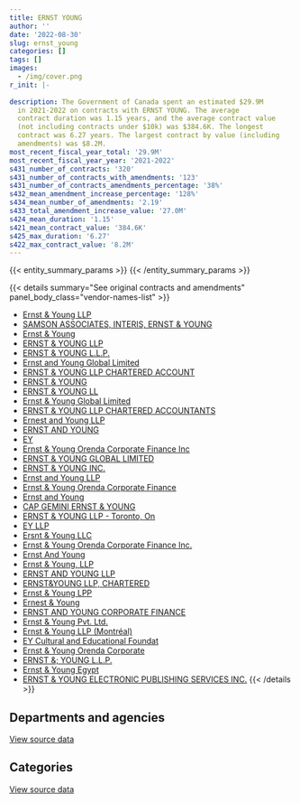 ```yaml
---
title: ERNST YOUNG
author: ''
date: '2022-08-30'
slug: ernst_young
categories: []
tags: []
images:
  - /img/cover.png
r_init: |-
  
description: The Government of Canada spent an estimated $29.9M
  in 2021-2022 on contracts with ERNST YOUNG. The average
  contract duration was 1.15 years, and the average contract value
  (not including contracts under $10k) was $384.6K. The longest
  contract was 6.27 years. The largest contract by value (including
  amendments) was $8.2M.
most_recent_fiscal_year_total: '29.9M'
most_recent_fiscal_year_year: '2021-2022'
s431_number_of_contracts: '320'
s431_number_of_contracts_with_amendments: '123'
s431_number_of_contracts_amendments_percentage: '38%'
s432_mean_amendment_increase_percentage: '128%'
s434_mean_number_of_amendments: '2.19'
s433_total_amendment_increase_value: '27.0M'
s424_mean_duration: '1.15'
s421_mean_contract_value: '384.6K'
s425_max_duration: '6.27'
s422_max_contract_value: '8.2M'
---
```


<script src="/rmarkdown-libs/htmlwidgets/htmlwidgets.js"></script>
<link href="/rmarkdown-libs/datatables-css/datatables-crosstalk.css" rel="stylesheet" />
<script src="/rmarkdown-libs/datatables-binding/datatables.js"></script>
<script src="/rmarkdown-libs/jquery/jquery-3.6.0.min.js"></script>
<link href="/rmarkdown-libs/dt-core-bootstrap/css/dataTables.bootstrap.min.css" rel="stylesheet" />
<link href="/rmarkdown-libs/dt-core-bootstrap/css/dataTables.bootstrap.extra.css" rel="stylesheet" />
<script src="/rmarkdown-libs/dt-core-bootstrap/js/jquery.dataTables.min.js"></script>
<script src="/rmarkdown-libs/dt-core-bootstrap/js/dataTables.bootstrap.min.js"></script>
<link href="/rmarkdown-libs/crosstalk/css/crosstalk.min.css" rel="stylesheet" />
<script src="/rmarkdown-libs/crosstalk/js/crosstalk.min.js"></script>
<script src="/rmarkdown-libs/htmlwidgets/htmlwidgets.js"></script>
<link href="/rmarkdown-libs/datatables-css/datatables-crosstalk.css" rel="stylesheet" />
<script src="/rmarkdown-libs/datatables-binding/datatables.js"></script>
<script src="/rmarkdown-libs/jquery/jquery-3.6.0.min.js"></script>
<link href="/rmarkdown-libs/dt-core-bootstrap/css/dataTables.bootstrap.min.css" rel="stylesheet" />
<link href="/rmarkdown-libs/dt-core-bootstrap/css/dataTables.bootstrap.extra.css" rel="stylesheet" />
<script src="/rmarkdown-libs/dt-core-bootstrap/js/jquery.dataTables.min.js"></script>
<script src="/rmarkdown-libs/dt-core-bootstrap/js/dataTables.bootstrap.min.js"></script>
<link href="/rmarkdown-libs/crosstalk/css/crosstalk.min.css" rel="stylesheet" />
<script src="/rmarkdown-libs/crosstalk/js/crosstalk.min.js"></script>

{{< entity_summary_params >}}
{{< /entity_summary_params >}}

{{< details summary="See original contracts and amendments" panel_body_class="vendor-names-list" >}}
- [Ernst & Young LLP](https://search.open.canada.ca/en/ct/?sort=contract_value_f%20desc&page=1&search_text=%22Ernst%20%26%20Young%20LLP%22)
- [SAMSON ASSOCIATES, INTERIS, ERNST & YOUNG](https://search.open.canada.ca/en/ct/?sort=contract_value_f%20desc&page=1&search_text=%22SAMSON%20ASSOCIATES%2c%20INTERIS%2c%20ERNST%20%26%20YOUNG%22)
- [Ernst & Young](https://search.open.canada.ca/en/ct/?sort=contract_value_f%20desc&page=1&search_text=%22Ernst%20%26%20Young%22)
- [ERNST & YOUNG LLP](https://search.open.canada.ca/en/ct/?sort=contract_value_f%20desc&page=1&search_text=%22ERNST%20%26%20YOUNG%20LLP%22)
- [ERNST & YOUNG L.L.P.](https://search.open.canada.ca/en/ct/?sort=contract_value_f%20desc&page=1&search_text=%22ERNST%20%26%20YOUNG%20L.L.P.%22)
- [Ernst and Young Global Limited](https://search.open.canada.ca/en/ct/?sort=contract_value_f%20desc&page=1&search_text=%22Ernst%20and%20Young%20Global%20Limited%22)
- [ERNST & YOUNG LLP CHARTERED ACCOUNT](https://search.open.canada.ca/en/ct/?sort=contract_value_f%20desc&page=1&search_text=%22ERNST%20%26%20YOUNG%20LLP%20CHARTERED%20ACCOUNT%22)
- [ERNST & YOUNG](https://search.open.canada.ca/en/ct/?sort=contract_value_f%20desc&page=1&search_text=%22ERNST%20%26%20YOUNG%22)
- [ERNST & YOUNG LL](https://search.open.canada.ca/en/ct/?sort=contract_value_f%20desc&page=1&search_text=%22ERNST%20%26amp%3b%20YOUNG%20LL%22)
- [Ernst & Young Global Limited](https://search.open.canada.ca/en/ct/?sort=contract_value_f%20desc&page=1&search_text=%22Ernst%20%26%20Young%20Global%20Limited%22)
- [ERNST & YOUNG LLP CHARTERED ACCOUNTANTS](https://search.open.canada.ca/en/ct/?sort=contract_value_f%20desc&page=1&search_text=%22ERNST%20%26%20YOUNG%20LLP%20CHARTERED%20ACCOUNTANTS%22)
- [Ernest and Young LLP](https://search.open.canada.ca/en/ct/?sort=contract_value_f%20desc&page=1&search_text=%22Ernest%20and%20Young%20LLP%22)
- [ERNST AND YOUNG](https://search.open.canada.ca/en/ct/?sort=contract_value_f%20desc&page=1&search_text=%22ERNST%20AND%20YOUNG%22)
- [EY](https://search.open.canada.ca/en/ct/?sort=contract_value_f%20desc&page=1&search_text=%22EY%22)
- [Ernst & Young Orenda Corporate Finance Inc](https://search.open.canada.ca/en/ct/?sort=contract_value_f%20desc&page=1&search_text=%22Ernst%20%26%20Young%20Orenda%20Corporate%20Finance%20Inc%22)
- [ERNST & YOUNG GLOBAL LIMITED](https://search.open.canada.ca/en/ct/?sort=contract_value_f%20desc&page=1&search_text=%22ERNST%20%26%20YOUNG%20GLOBAL%20LIMITED%22)
- [ERNST & YOUNG INC.](https://search.open.canada.ca/en/ct/?sort=contract_value_f%20desc&page=1&search_text=%22ERNST%20%26%20YOUNG%20INC.%22)
- [Ernst and Young LLP](https://search.open.canada.ca/en/ct/?sort=contract_value_f%20desc&page=1&search_text=%22Ernst%20and%20Young%20LLP%22)
- [Ernst & Young Orenda Corporate Finance](https://search.open.canada.ca/en/ct/?sort=contract_value_f%20desc&page=1&search_text=%22Ernst%20%26%20Young%20Orenda%20Corporate%20Finance%22)
- [Ernst and Young](https://search.open.canada.ca/en/ct/?sort=contract_value_f%20desc&page=1&search_text=%22Ernst%20and%20Young%22)
- [CAP GEMINI ERNST & YOUNG](https://search.open.canada.ca/en/ct/?sort=contract_value_f%20desc&page=1&search_text=%22CAP%20GEMINI%20ERNST%20%26%20YOUNG%22)
- [ERNST & YOUNG LLP - Toronto, On](https://search.open.canada.ca/en/ct/?sort=contract_value_f%20desc&page=1&search_text=%22ERNST%20%26%20YOUNG%20LLP%20-%20Toronto%2c%20On%22)
- [EY LLP](https://search.open.canada.ca/en/ct/?sort=contract_value_f%20desc&page=1&search_text=%22EY%20LLP%22)
- [Ersnt & Young LLC](https://search.open.canada.ca/en/ct/?sort=contract_value_f%20desc&page=1&search_text=%22Ersnt%20%26%20Young%20LLC%22)
- [Ernst & Young Orenda Corporate Finance Inc.](https://search.open.canada.ca/en/ct/?sort=contract_value_f%20desc&page=1&search_text=%22Ernst%20%26%20Young%20Orenda%20Corporate%20Finance%20Inc.%22)
- [Ernst And Young](https://search.open.canada.ca/en/ct/?sort=contract_value_f%20desc&page=1&search_text=%22Ernst%20And%20Young%22)
- [Ernst & Young, LLP](https://search.open.canada.ca/en/ct/?sort=contract_value_f%20desc&page=1&search_text=%22Ernst%20%26%20Young%2c%20LLP%22)
- [ERNST AND YOUNG LLP](https://search.open.canada.ca/en/ct/?sort=contract_value_f%20desc&page=1&search_text=%22ERNST%20AND%20YOUNG%20LLP%22)
- [ERNST&YOUNG LLP, CHARTERED](https://search.open.canada.ca/en/ct/?sort=contract_value_f%20desc&page=1&search_text=%22ERNST%26YOUNG%20LLP%2c%20CHARTERED%22)
- [Ernst & Young LPP](https://search.open.canada.ca/en/ct/?sort=contract_value_f%20desc&page=1&search_text=%22Ernst%20%26%20Young%20LPP%22)
- [Ernest & Young](https://search.open.canada.ca/en/ct/?sort=contract_value_f%20desc&page=1&search_text=%22Ernest%20%26%20Young%22)
- [ERNST AND YOUNG CORPORATE FINANCE](https://search.open.canada.ca/en/ct/?sort=contract_value_f%20desc&page=1&search_text=%22ERNST%20AND%20YOUNG%20CORPORATE%20FINANCE%22)
- [Ernst & Young Pvt. Ltd.](https://search.open.canada.ca/en/ct/?sort=contract_value_f%20desc&page=1&search_text=%22Ernst%20%26%20Young%20Pvt.%20Ltd.%22)
- [Ernst & Young LLP (Montréal)](https://search.open.canada.ca/en/ct/?sort=contract_value_f%20desc&page=1&search_text=%22Ernst%20%26%20Young%20LLP%20%28Montr%c3%a9al%29%22)
- [EY Cultural and Educational Foundat](https://search.open.canada.ca/en/ct/?sort=contract_value_f%20desc&page=1&search_text=%22EY%20Cultural%20and%20Educational%20Foundat%22)
- [Ernst & Young Orenda Corporate](https://search.open.canada.ca/en/ct/?sort=contract_value_f%20desc&page=1&search_text=%22Ernst%20%26%20Young%20Orenda%20Corporate%22)
- [ERNST &; YOUNG L.L.P.](https://search.open.canada.ca/en/ct/?sort=contract_value_f%20desc&page=1&search_text=%22ERNST%20%26%3b%20YOUNG%20L.L.P.%22)
- [Ernst & Young Egypt](https://search.open.canada.ca/en/ct/?sort=contract_value_f%20desc&page=1&search_text=%22Ernst%20%26%20Young%20Egypt%22)
- [ERNST & YOUNG ELECTRONIC PUBLISHING SERVICES INC.](https://search.open.canada.ca/en/ct/?sort=contract_value_f%20desc&page=1&search_text=%22ERNST%20%26%20YOUNG%20ELECTRONIC%20PUBLISHING%20SERVICES%20INC.%22)
{{< /details >}}

## Departments and agencies

<div id="htmlwidget-1" style="width:100%;height:auto;" class="datatables html-widget"></div>
<script type="application/json" data-for="htmlwidget-1">{"x":{"style":"bootstrap","filter":"none","vertical":false,"data":[["<a href=\"/departments/aandc-aadnc/\">Crown-Indigenous Relations and Northern Affairs Canada<\/a>","<a href=\"/departments/cannor/\">Canadian Northern Economic Development Agency<\/a>","<a href=\"/departments/cbsa-asfc/\">Canada Border Services Agency<\/a>","<a href=\"/departments/cer-rec/\">Canada Energy Regulator<\/a>","<a href=\"/departments/cfia-acia/\">Canadian Food Inspection Agency<\/a>","<a href=\"/departments/cic/\">Immigration, Refugees and Citizenship Canada<\/a>","<a href=\"/departments/cihr-irsc/\">Canadian Institutes of Health Research<\/a>","<a href=\"/departments/cnsc-ccsn/\">Canadian Nuclear Safety Commission<\/a>","<a href=\"/departments/cra-arc/\">Canada Revenue Agency<\/a>","<a href=\"/departments/csc-scc/\">Correctional Service of Canada<\/a>","<a href=\"/departments/csps-efpc/\">Canada School of Public Service<\/a>","<a href=\"/departments/dfatd-maecd/\">Global Affairs Canada<\/a>","<a href=\"/departments/dnd-mdn/\">National Defence<\/a>","<a href=\"/departments/ec/\">Environment and Climate Change Canada<\/a>","<a href=\"/departments/esdc-edsc/\">Employment and Social Development Canada<\/a>","<a href=\"/departments/feddevontario/\">Federal Economic Development Agency for Southern Ontario<\/a>","<a href=\"/departments/fja-cmf/\">Office of the Commissioner for Federal Judicial Affairs Canada<\/a>","<a href=\"/departments/hc-sc/\">Health Canada<\/a>","<a href=\"/departments/ic/\">Innovation, Science and Economic Development Canada<\/a>","<a href=\"/departments/infc/\">Infrastructure Canada<\/a>","<a href=\"/departments/isc-sac/\">Indigenous Services Canada<\/a>","<a href=\"/departments/jus/\">Department of Justice Canada<\/a>","<a href=\"/departments/lac-bac/\">Library and Archives Canada<\/a>","<a href=\"/departments/nbc-ccbn/\">The National Battlefields Commission<\/a>","<a href=\"/departments/nrc-cnrc/\">National Research Council Canada<\/a>","<a href=\"/departments/nrcan-rncan/\">Natural Resources Canada<\/a>","<a href=\"/departments/nserc-crsng/\">Natural Sciences and Engineering Research Council of Canada<\/a>","<a href=\"/departments/oag-bvg/\">Office of the Auditor General of Canada<\/a>","<a href=\"/departments/osfi-bsif/\">Office of the Superintendent of Financial Institutions Canada<\/a>","<a href=\"/departments/pc/\">Parks Canada<\/a>","<a href=\"/departments/pch/\">Canadian Heritage<\/a>","<a href=\"/departments/phac-aspc/\">Public Health Agency of Canada<\/a>","<a href=\"/departments/ppsc-sppc/\">Public Prosecution Service of Canada<\/a>","<a href=\"/departments/pwgsc-tpsgc/\">Public Services and Procurement Canada<\/a>","<a href=\"/departments/rcmp-grc/\">Royal Canadian Mounted Police<\/a>","<a href=\"/departments/ssc-spc/\">Shared Services Canada<\/a>","<a href=\"/departments/statcan/\">Statistics Canada<\/a>","<a href=\"/departments/tbs-sct/\">Treasury Board of Canada Secretariat<\/a>","<a href=\"/departments/tc/\">Transport Canada<\/a>","<a href=\"/departments/wd-deo/\">Western Economic Diversification Canada<\/a>"],[297030.23,33050.35,510934.97,868811.49,null,null,42663.18,null,799457.75,38838.48,null,674553.66,1642131.84,null,5561341.11,97946.58,23340,null,125866.55,null,360410.94,null,24144.75,25754.4,184870.18,0,78108.45,367533.05,25000,24990,92011.91,null,3211.1,2784596.18,null,null,160486.38,1578979.82,487332.28,null],[297844.01,null,101836.58,66961.18,13195.97,57143.28,65653.17,null,801648.05,38944.89,null,1376081.25,1214185.03,null,4774945.48,16950,null,null,225111.41,53763.78,361398.37,null,19308.49,24950,185376.67,147414.15,78946.39,330803.25,null,null,87104.4,null,6880.93,3237071.27,null,123121.41,null,1161937.17,1675108.1,null],[409253.56,null,190360.7,39973.5,20704.03,81220.82,65654.71,103042.11,799457.75,38838.48,80761.14,1164387.71,4559946.03,54771.22,69400.39,null,null,null,151047.95,60360.57,null,38985,9987.15,24950,229201.63,22922.6,34924.13,425102.35,71376.73,97728.75,109953.78,null,null,2386033.12,null,393684.85,11735.05,817066.34,1578664.51,26250],[281483.5,null,892340.94,null,null,null,40681.71,1296909.25,1006135.05,50563.64,285770.18,427768.34,11932245.74,19617.61,463447.94,null,null,39550,271299.32,null,null,null,33543.96,24950,550912.34,69000,34924.13,285925.67,291293.37,null,null,117861.63,null,1957632.45,6796869.45,851995.2,null,762304.8,1077312.94,null]],"container":"<table class=\"table table-striped table-hover row-border order-column display\">\n  <thead>\n    <tr>\n      <th>Department<\/th>\n      <th>2018-2019<\/th>\n      <th>2019-2020<\/th>\n      <th>2020-2021<\/th>\n      <th>2021-2022<\/th>\n    <\/tr>\n  <\/thead>\n<\/table>","options":{"order":[[4,"desc"]],"pageLength":10,"autoWidth":true,"columnDefs":[{"targets":1,"render":"function(data, type, row, meta) {\n    return type !== 'display' ? data : DTWidget.formatCurrency(data, \"$\", 2, 3, \",\", \".\", true, null);\n  }"},{"targets":2,"render":"function(data, type, row, meta) {\n    return type !== 'display' ? data : DTWidget.formatCurrency(data, \"$\", 2, 3, \",\", \".\", true, null);\n  }"},{"targets":3,"render":"function(data, type, row, meta) {\n    return type !== 'display' ? data : DTWidget.formatCurrency(data, \"$\", 2, 3, \",\", \".\", true, null);\n  }"},{"targets":4,"render":"function(data, type, row, meta) {\n    return type !== 'display' ? data : DTWidget.formatCurrency(data, \"$\", 2, 3, \",\", \".\", true, null);\n  }"},{"width":"16%","targets":[1,2,3,4]},{"className":"dt-right","targets":[1,2,3,4]}],"orderClasses":false}},"evals":["options.columnDefs.0.render","options.columnDefs.1.render","options.columnDefs.2.render","options.columnDefs.3.render"],"jsHooks":[]}</script>
<p class="text-right">
<a href="https://github.com/GoC-Spending/contracts-data/tree/main/data/out/vendors/ernst_young/summary_by_fiscal_year_by_department.csv" class="source-data-link btn btn-link">View source data</a>
</p>

## Categories

<div id="htmlwidget-2" style="width:100%;height:auto;" class="datatables html-widget"></div>
<script type="application/json" data-for="htmlwidget-2">{"x":{"style":"bootstrap","filter":"none","vertical":false,"data":[["<a href=\"/categories/facilities_and_construction/\">Facilities and construction<\/a>","<a href=\"/categories/office_management/\">Office management<\/a>","<a href=\"/categories/defence/\">Defence<\/a>","<a href=\"/categories/professional_services/\">Professional services<\/a>","<a href=\"/categories/information_technology/\">Information technology<\/a>","<a href=\"/categories/human_capital/\">Human capital<\/a>"],[660000,0,null,10040897.38,5384829.4,827668.85],[307020.63,0,null,10711331.85,4677253.24,848078.98],[368386.02,0,224757,12375926.96,387483.88,811192.8],[779913.97,93455,724104,14125261.44,8508449.49,5631155.24]],"container":"<table class=\"table table-striped table-hover row-border order-column display\">\n  <thead>\n    <tr>\n      <th>Category<\/th>\n      <th>2018-2019<\/th>\n      <th>2019-2020<\/th>\n      <th>2020-2021<\/th>\n      <th>2021-2022<\/th>\n    <\/tr>\n  <\/thead>\n<\/table>","options":{"order":[[4,"desc"]],"dom":"t","pageLength":30,"autoWidth":true,"columnDefs":[{"targets":1,"render":"function(data, type, row, meta) {\n    return type !== 'display' ? data : DTWidget.formatCurrency(data, \"$\", 2, 3, \",\", \".\", true, null);\n  }"},{"targets":2,"render":"function(data, type, row, meta) {\n    return type !== 'display' ? data : DTWidget.formatCurrency(data, \"$\", 2, 3, \",\", \".\", true, null);\n  }"},{"targets":3,"render":"function(data, type, row, meta) {\n    return type !== 'display' ? data : DTWidget.formatCurrency(data, \"$\", 2, 3, \",\", \".\", true, null);\n  }"},{"targets":4,"render":"function(data, type, row, meta) {\n    return type !== 'display' ? data : DTWidget.formatCurrency(data, \"$\", 2, 3, \",\", \".\", true, null);\n  }"},{"width":"16%","targets":[1,2,3,4]},{"className":"dt-right","targets":[1,2,3,4]}],"orderClasses":false,"lengthMenu":[10,25,30,50,100]}},"evals":["options.columnDefs.0.render","options.columnDefs.1.render","options.columnDefs.2.render","options.columnDefs.3.render"],"jsHooks":[]}</script>
<p class="text-right">
<a href="https://github.com/GoC-Spending/contracts-data/tree/main/data/out/vendors/ernst_young/summary_by_fiscal_year_by_category.csv" class="source-data-link btn btn-link">View source data</a>
</p>
